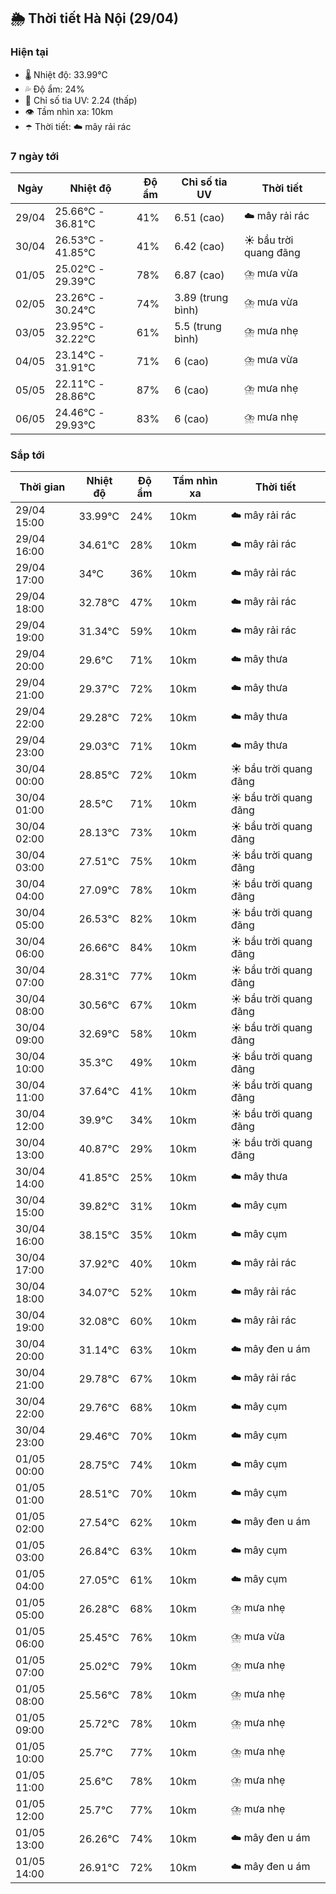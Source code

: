 ## 🌦️ Thời tiết Hà Nội (29/04)

### Hiện tại

- 🌡️ Nhiệt độ: 33.99℃
- 💦 Độ ẩm: 24%
- 🌟 Chỉ số tia UV: 2.24 (thấp)
- 👁️ Tầm nhìn xa: 10km
- ☂️ Thời tiết: ☁️ mây rải rác

### 7 ngày tới

| Ngày | Nhiệt độ | Độ ẩm | Chỉ số tia UV | Thời tiết |
| --- | --- | --- | --- | --- |
| 29/04 | 25.66℃ - 36.81℃ | 41% | 6.51 (cao) | ☁️ mây rải rác |
| 30/04 | 26.53℃ - 41.85℃ | 41% | 6.42 (cao) | ☀️ bầu trời quang đãng |
| 01/05 | 25.02℃ - 29.39℃ | 78% | 6.87 (cao) | ⛈️ mưa vừa |
| 02/05 | 23.26℃ - 30.24℃ | 74% | 3.89 (trung bình) | ⛈️ mưa vừa |
| 03/05 | 23.95℃ - 32.22℃ | 61% | 5.5 (trung bình) | ⛈️ mưa nhẹ |
| 04/05 | 23.14℃ - 31.91℃ | 71% | 6 (cao) | ⛈️ mưa vừa |
| 05/05 | 22.11℃ - 28.86℃ | 87% | 6 (cao) | ⛈️ mưa nhẹ |
| 06/05 | 24.46℃ - 29.93℃ | 83% | 6 (cao) | ⛈️ mưa nhẹ |

### Sắp tới

| Thời gian | Nhiệt độ | Độ ẩm | Tầm nhìn xa | Thời tiết |
| --- | --- | --- | --- | --- |
| 29/04 15:00 | 33.99℃ | 24% | 10km | ☁️ mây rải rác |
| 29/04 16:00 | 34.61℃ | 28% | 10km | ☁️ mây rải rác |
| 29/04 17:00 | 34℃ | 36% | 10km | ☁️ mây rải rác |
| 29/04 18:00 | 32.78℃ | 47% | 10km | ☁️ mây rải rác |
| 29/04 19:00 | 31.34℃ | 59% | 10km | ☁️ mây rải rác |
| 29/04 20:00 | 29.6℃ | 71% | 10km | ☁️ mây thưa |
| 29/04 21:00 | 29.37℃ | 72% | 10km | ☁️ mây thưa |
| 29/04 22:00 | 29.28℃ | 72% | 10km | ☁️ mây thưa |
| 29/04 23:00 | 29.03℃ | 71% | 10km | ☁️ mây thưa |
| 30/04 00:00 | 28.85℃ | 72% | 10km | ☀️ bầu trời quang đãng |
| 30/04 01:00 | 28.5℃ | 71% | 10km | ☀️ bầu trời quang đãng |
| 30/04 02:00 | 28.13℃ | 73% | 10km | ☀️ bầu trời quang đãng |
| 30/04 03:00 | 27.51℃ | 75% | 10km | ☀️ bầu trời quang đãng |
| 30/04 04:00 | 27.09℃ | 78% | 10km | ☀️ bầu trời quang đãng |
| 30/04 05:00 | 26.53℃ | 82% | 10km | ☀️ bầu trời quang đãng |
| 30/04 06:00 | 26.66℃ | 84% | 10km | ☀️ bầu trời quang đãng |
| 30/04 07:00 | 28.31℃ | 77% | 10km | ☀️ bầu trời quang đãng |
| 30/04 08:00 | 30.56℃ | 67% | 10km | ☀️ bầu trời quang đãng |
| 30/04 09:00 | 32.69℃ | 58% | 10km | ☀️ bầu trời quang đãng |
| 30/04 10:00 | 35.3℃ | 49% | 10km | ☀️ bầu trời quang đãng |
| 30/04 11:00 | 37.64℃ | 41% | 10km | ☀️ bầu trời quang đãng |
| 30/04 12:00 | 39.9℃ | 34% | 10km | ☀️ bầu trời quang đãng |
| 30/04 13:00 | 40.87℃ | 29% | 10km | ☀️ bầu trời quang đãng |
| 30/04 14:00 | 41.85℃ | 25% | 10km | ☁️ mây thưa |
| 30/04 15:00 | 39.82℃ | 31% | 10km | ☁️ mây cụm |
| 30/04 16:00 | 38.15℃ | 35% | 10km | ☁️ mây cụm |
| 30/04 17:00 | 37.92℃ | 40% | 10km | ☁️ mây rải rác |
| 30/04 18:00 | 34.07℃ | 52% | 10km | ☁️ mây rải rác |
| 30/04 19:00 | 32.08℃ | 60% | 10km | ☁️ mây rải rác |
| 30/04 20:00 | 31.14℃ | 63% | 10km | ☁️ mây đen u ám |
| 30/04 21:00 | 29.78℃ | 67% | 10km | ☁️ mây rải rác |
| 30/04 22:00 | 29.76℃ | 68% | 10km | ☁️ mây cụm |
| 30/04 23:00 | 29.46℃ | 70% | 10km | ☁️ mây cụm |
| 01/05 00:00 | 28.75℃ | 74% | 10km | ☁️ mây cụm |
| 01/05 01:00 | 28.51℃ | 70% | 10km | ☁️ mây cụm |
| 01/05 02:00 | 27.54℃ | 62% | 10km | ☁️ mây đen u ám |
| 01/05 03:00 | 26.84℃ | 63% | 10km | ☁️ mây cụm |
| 01/05 04:00 | 27.05℃ | 61% | 10km | ☁️ mây cụm |
| 01/05 05:00 | 26.28℃ | 68% | 10km | ⛈️ mưa nhẹ |
| 01/05 06:00 | 25.45℃ | 76% | 10km | ⛈️ mưa vừa |
| 01/05 07:00 | 25.02℃ | 79% | 10km | ⛈️ mưa nhẹ |
| 01/05 08:00 | 25.56℃ | 78% | 10km | ⛈️ mưa nhẹ |
| 01/05 09:00 | 25.72℃ | 78% | 10km | ⛈️ mưa nhẹ |
| 01/05 10:00 | 25.7℃ | 77% | 10km | ⛈️ mưa nhẹ |
| 01/05 11:00 | 25.6℃ | 78% | 10km | ⛈️ mưa nhẹ |
| 01/05 12:00 | 25.7℃ | 77% | 10km | ⛈️ mưa nhẹ |
| 01/05 13:00 | 26.26℃ | 74% | 10km | ☁️ mây đen u ám |
| 01/05 14:00 | 26.91℃ | 72% | 10km | ☁️ mây đen u ám |
